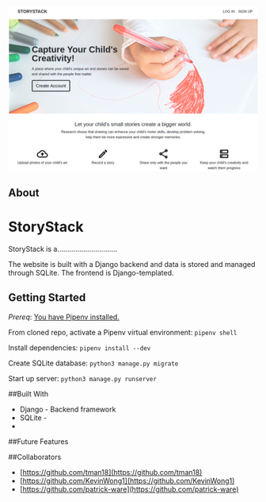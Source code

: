 ![StoryStack](./StoryStack.png)
## About




# StoryStack

StoryStack is a..............................

The website is built with a Django backend and data is stored and managed through SQLite. The frontend is Django-templated. 


## Getting Started

*Prereq*: [You have Pipenv
installed.](https://github.com/kickstartcoding/pipenv-getting-started)

From cloned repo, activate a Pipenv virtual environment:
`pipenv shell`

Install dependencies:
`pipenv install --dev`

Create SQLite database:
`python3 manage.py migrate`

Start up server:
`python3 manage.py runserver`


##Built With
* Django - Backend framework
* SQLite - 
* 

##Future Features


##Collaborators
* [https://github.com/tman18](https://github.com/tman18)
* [https://github.com/KevinWong1](https://github.com/KevinWong1)
* [https://github.com/patrick-ware](https://github.com/patrick-ware)
